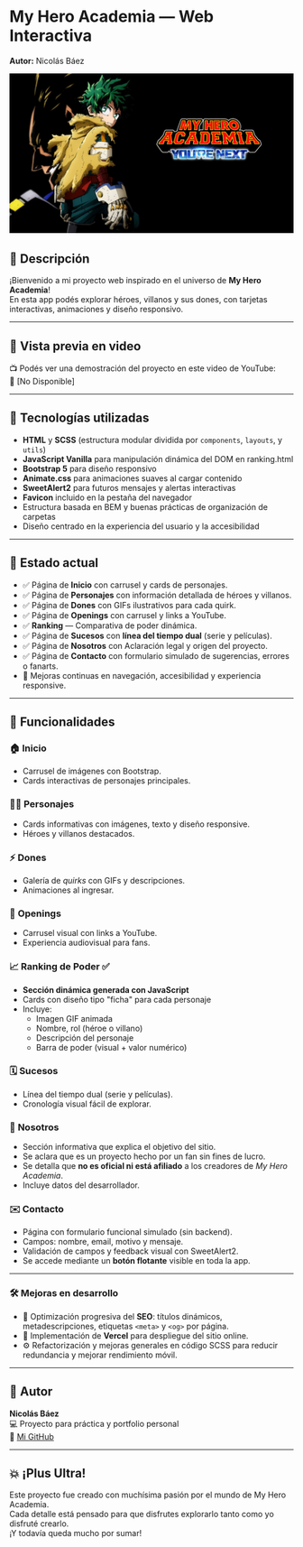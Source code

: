 # My Hero Academia — Web Interactiva
**Autor:** Nicolás Báez

![Banner](./screenshots/banner.jpg)

## 📌 Descripción
¡Bienvenido a mi proyecto web inspirado en el universo de **My Hero Academia**!  
En esta app podés explorar héroes, villanos y sus dones, con tarjetas interactivas, animaciones y diseño responsivo.

---

## 🎥 Vista previa en video

📺 Podés ver una demostración del proyecto en este video de YouTube:  
🔗 [No Disponible]

---

## 🚀 Tecnologías utilizadas

- **HTML** y **SCSS** (estructura modular dividida por `components`, `layouts`, y `utils`)
- **JavaScript Vanilla** para manipulación dinámica del DOM en ranking.html
- **Bootstrap 5** para diseño responsivo
- **Animate.css** para animaciones suaves al cargar contenido
- **SweetAlert2** para futuros mensajes y alertas interactivas
- **Favicon** incluido en la pestaña del navegador
- Estructura basada en BEM y buenas prácticas de organización de carpetas
- Diseño centrado en la experiencia del usuario y la accesibilidad

---

## 🧪 Estado actual

- ✅ Página de **Inicio** con carrusel y cards de personajes.
- ✅ Página de **Personajes** con información detallada de héroes y villanos.
- ✅ Página de **Dones** con GIFs ilustrativos para cada quirk.
- ✅ Página de **Openings** con carrusel y links a YouTube.
- ✅ **Ranking** — Comparativa de poder dinámica.
- ✅ Página de **Sucesos** con **línea del tiempo dual** (serie y películas).
- ✅ Página de **Nosotros** con Aclaración legal y origen del proyecto.
- ✅ Página de **Contacto** con formulario simulado de sugerencias, errores o fanarts.
- 🔧 Mejoras continuas en navegación, accesibilidad y experiencia responsive.

---

## 🧪 Funcionalidades

### 🏠 **Inicio**
- Carrusel de imágenes con Bootstrap.
- Cards interactivas de personajes principales.

### 🦸‍♂️ **Personajes**
- Cards informativas con imágenes, texto y diseño responsive.
- Héroes y villanos destacados.

### ⚡ **Dones**
- Galería de *quirks* con GIFs y descripciones.
- Animaciones al ingresar.

### 🎵 **Openings**
- Carrusel visual con links a YouTube.
- Experiencia audiovisual para fans.

### 📈 Ranking de Poder ✅
- **Sección dinámica generada con JavaScript**
- Cards con diseño tipo "ficha" para cada personaje
- Incluye:
  - Imagen GIF animada
  - Nombre, rol (héroe o villano)
  - Descripción del personaje
  - Barra de poder (visual + valor numérico)

### 🗓️ **Sucesos**
- Línea del tiempo dual (serie y películas).
- Cronología visual fácil de explorar.

### 👥 **Nosotros**
- Sección informativa que explica el objetivo del sitio.
- Se aclara que es un proyecto hecho por un fan sin fines de lucro.
- Se detalla que **no es oficial ni está afiliado** a los creadores de *My Hero Academia*.
- Incluye datos del desarrollador.

### ✉️ **Contacto**
- Página con formulario funcional simulado (sin backend).
- Campos: nombre, email, motivo y mensaje.
- Validación de campos y feedback visual con SweetAlert2.
- Se accede mediante un **botón flotante** visible en toda la app.

---

### 🛠️ Mejoras en desarrollo

- 🔄 Optimización progresiva del **SEO**: títulos dinámicos, metadescripciones, etiquetas `<meta>` y `<og>` por página.
- 🚀 Implementación de **Vercel** para despliegue del sitio online.
- ⚙️ Refactorización y mejoras generales en código SCSS para reducir redundancia y mejorar rendimiento móvil.

---

## 📌 Autor

**Nicolás Báez**  
💻 Proyecto para práctica y portfolio personal  
🔗 [Mi GitHub](https://github.com/114032-Baez-Nicolas)

---

## 💥 ¡Plus Ultra!

Este proyecto fue creado con muchísima pasión por el mundo de My Hero Academia.  
Cada detalle está pensado para que disfrutes explorarlo tanto como yo disfruté crearlo.  
¡Y todavía queda mucho por sumar!
